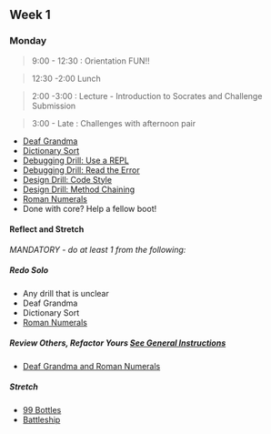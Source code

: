 ## Week 1

### Monday

> 9:00 - 12:30 : Orientation FUN!!

> 12:30 -2:00 Lunch

> 2:00 -3:00 : Lecture - Introduction to Socrates and Challenge Submission

> 3:00 - Late : Challenges with afternoon pair

- [Deaf Grandma](https://github.com/Devbootcamp/deaf-grandma-challenge)
- [Dictionary Sort](https://github.com/Devbootcamp/dictionary-sort-challenge)
- [Debugging Drill: Use a REPL](https://github.com/Devbootcamp/debugging-drill-use-a-repl-challenge)
- [Debugging Drill: Read the Error](https://github.com/Devbootcamp/debugging-drill-read-the-error-challenge)
- [Design Drill: Code Style](https://github.com/Devbootcamp/design-drill-code-style-challenge)
- [Design Drill: Method Chaining](https://github.com/Devbootcamp/design-drill-method-chaining-challenge)
- [Roman Numerals](https://github.com/Devbootcamp/roman-numerals-challenge)
- Done with core? Help a fellow boot!

#### Reflect and Stretch

*MANDATORY - do at least 1 from the following:*

##### Redo Solo

- Any drill that is unclear
- Deaf Grandma
- Dictionary Sort
- [Roman Numerals](https://github.com/Devbootcamp/review-revisit-roman-numeral-challenge)

##### Review Others, Refactor Yours [See General Instructions](https://github.com/Devbootcamp/review-others-refactor-yours-challenge)

- [Deaf Grandma and Roman Numerals](https://github.com/Devbootcamp/review-others-refactor-yours-deaf-grandma-roman-numerals-challenge)

##### Stretch

- [99 Bottles](https://github.com/Devbootcamp/99-bottles-challenge)
- [Battleship](https://github.com/Devbootcamp/battleship-challenge)
